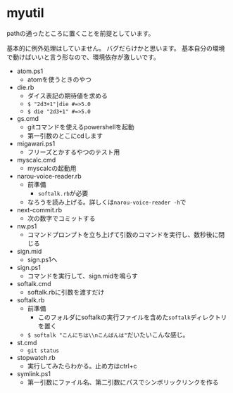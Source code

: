 # myutil
pathの通ったところに置くことを前提としています。

基本的に例外処理はしていません。
バグだらけかと思います。
基本自分の環境で動けばいいと言う形なので、環境依存が激しいです。

- atom.ps1
	- atomを使うときのやつ
- die.rb
	- ダイス表記の期待値を求める
	- `$ "2d3+1"|die #=>5.0`
	- `$ die "2d3+1" #=>5.0`
- gs.cmd
	- gitコマンドを使えるpowershellを起動
	- 第一引数のとこにcdします
- migawari.ps1
	- フリーズとかするやつのテスト用
- myscalc.cmd
	- myscalcの起動用
- narou-voice-reader.rb
	- 前準備
		- `softalk.rb`が必要
	- なろうを読み上げる。詳しくは`narou-voice-reader -h`で
- next-commit.rb
	- 次の数字でコミットする
- nw.ps1
	- コマンドプロンプトを立ち上げて引数のコマンドを実行し、数秒後に閉じる
- sign.mid
	- sign.ps1へ
- sign.ps1
	- コマンドを実行して、sign.midを鳴らす
- softalk.cmd
	- softalk.rbに引数を渡すだけ
- softalk.rb
	- 前準備
		- このフォルダにsoftalkの実行ファイルを含めた`softalk`ディレクトリを置く
	- `$ softalk "こんにちは\\nこんばんは"`だいたいこんな感じ。 
- st.cmd
	- `git status`
- stopwatch.rb
	- 実行してみたらわかる。止め方はctrl+c
- symlink.ps1
	- 第一引数にファイル名、第二引数にパスでシンボリックリンクを作る
